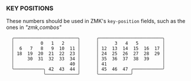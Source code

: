 ### KEY POSITIONS

These numbers should be used in ZMK's `key-position` fields, such as the ones in *"zmk,combos"*

```
  ╭────────────────────────╮      ╭────────────────────────╮
  │          0   1   2     │      │      3   4   5         │
  │  6   7   8   9  10  11 │      │ 12  13  14  15  16  17 │
  │ 18  19  20  21  22  23 │      │ 24  25  26  27  28  29 │
  │     30  31  32  33  34 │      │ 35  36  37  38  39     │
  │                     40 │      │ 41                     │
  ╰───────────╮ 42  43  44 │      │ 45  46  47 ╭───────────╯
              ╰────────────╯      ╰────────────╯
```

